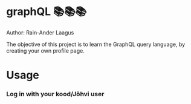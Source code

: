 # graphQL 📚📚📚

Author: Rain-Ander Laagus

The objective of this project is to learn the GraphQL query language, by creating your own profile page.

# Usage

### Log in with your kood/Jõhvi user